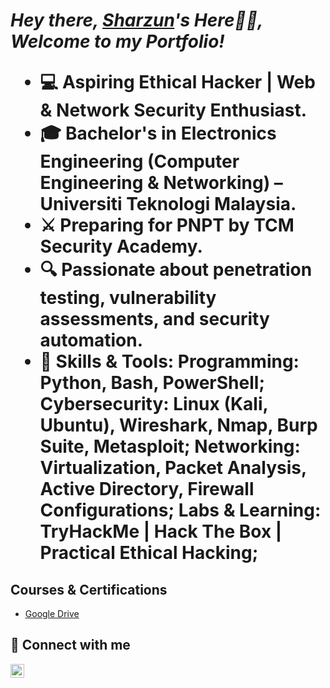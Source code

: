 ***<h1>Hey there, <a href="https://www.linkedin.com/in/sharzun/">Sharzun</a>'s Here👋🏼,          
Welcome to my Portfolio!***
- 💻 Aspiring Ethical Hacker | Web & Network Security Enthusiast.
- 🎓 Bachelor's in Electronics Engineering (Computer Engineering & Networking) – Universiti Teknologi Malaysia.
- ⚔️ Preparing for PNPT by TCM Security Academy.
- 🔍 Passionate about penetration testing, vulnerability assessments, and security automation.
- 🚀 Skills & Tools:
      Programming: Python, Bash, PowerShell;
      Cybersecurity: Linux (Kali, Ubuntu), Wireshark, Nmap, Burp Suite, Metasploit;
      Networking: Virtualization, Packet Analysis, Active Directory, Firewall Configurations;
      Labs & Learning: TryHackMe | Hack The Box | Practical Ethical Hacking;

<h2> Courses & Certifications </h2>

- <a href="https://drive.google.com/drive/folders/1qCp56CJX6phF1md3gaa5tqlaHWqMSbXq?usp=drive_link">Google Drive</a>
  

<h2> 📲 Connect with me</h2>

[<img align="left" alt="sharzun | LinkedIn" width="22px" src="https://cdn.jsdelivr.net/npm/simple-icons@v3/icons/linkedin.svg" />][linkedin]

[linkedin]: https://www.linkedin.com/in/sharzun/
